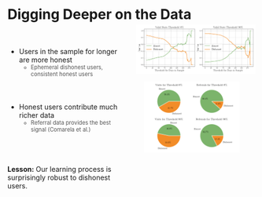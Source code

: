 # Digging Deeper on the Data

<div style="display: flex; align-items: flex-start; justify-content: space-between;">
  <div style="flex: 1; max-width: 50%; padding-right: 20px;">
    <br>
    <ul>
      <li v-click="1">Users in the sample for longer are more honest
        <ul>
          <li class="nested-gray" v-click="2">Ephemeral dishonest users, consistent honest users</li>
        </ul>
      </li>
      <br>
      <br>
      <br>
      <li v-click="4">Honest users contribute much richer data
        <ul>
          <li class="nested-gray" v-click="5">Referral data provides the best signal (Comarela et al.)</li>
        </ul>
      </li>
    </ul>
    <br>
    <br>
    <br>
    <div v-click="7"><strong>Lesson:</strong> Our learning process is surprisingly robust to dishonest users.</div>
  </div>
  <div style="flex: 1; text-align: right; display: flex; flex-direction: column; gap: 1rem;">
    <img src="../../figures/good_fractions.png" alt="Good Fractions" style="max-width: 100%; height: auto; margin-top: -1rem;" v-click="3" />
    <img src="../../figures/good_pies.png" alt="Good Pies" style="max-width: 80%; height: auto; align-self: flex-end; margin-right: 2rem;" v-click="6" />
  </div>
</div>

<SlideCurrentNo class="absolute bottom-8 right-10"/>

<style scoped>
.nested-gray {
  font-size: 0.8em;
  color: #555555 !important;
}
</style>
